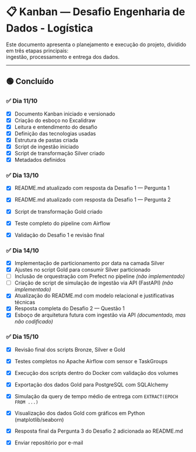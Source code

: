# 📋 Kanban — Desafio Engenharia de Dados - Logística

Este documento apresenta o planejamento e execução do projeto, dividido em três etapas principais:  
ingestão, processamento e entrega dos dados.

---

## 🟢 Concluído

### ✅ Dia 11/10  
- [x] Documento Kanban iniciado e versionado  
- [x] Criação do esboço no Excalidraw  
- [x] Leitura e entendimento do desafio  
- [x] Definição das tecnologias usadas  
- [x] Estrutura de pastas criada  
- [x] Script de ingestão iniciado  
- [x] Script de transformação Silver criado  
- [x] Metadados definidos  

### ✅ Dia 13/10  
- [x] README.md atualizado com resposta da Desafio 1 — Pergunta 1  
- [x] README.md atualizado com resposta da Desafio 1 — Pergunta 2  
- [x] Script de transformação Gold criado  
- [x] Teste completo do pipeline com Airflow  
- [x] Validação do Desafio 1 e revisão final  


### ✅ Dia 14/10
- [x] Implementação de particionamento por data na camada Silver  
- [x] Ajustes no script Gold para consumir Silver particionado  
- [ ] Inclusão de orquestração com Prefect no pipeline *(não implementado)*  
- [ ] Criação de script de simulação de ingestão via API (FastAPI) *(não implementado)*  
- [x] Atualização do README.md com modelo relacional e justificativas técnicas  
- [x] Resposta completa do Desafio 2 — Questão 1  
- [x] Esboço de arquitetura futura com ingestão via API *(documentado, mas não codificado)*  

### ✅ Dia 15/10  
- [x] Revisão final dos scripts Bronze, Silver e Gold  
- [x] Testes completos no Apache Airflow com sensor e TaskGroups  
- [x] Execução dos scripts dentro do Docker com validação dos volumes  
- [x] Exportação dos dados Gold para PostgreSQL com SQLAlchemy  
- [x] Simulação da query de tempo médio de entrega com `EXTRACT(EPOCH FROM ...)`  
- [x] Visualização dos dados Gold com gráficos em Python (matplotlib/seaborn)  
- [x] Resposta final da Pergunta 3 do Desafio 2 adicionada ao README.md  
- [x] Enviar repositório por e-mail 

